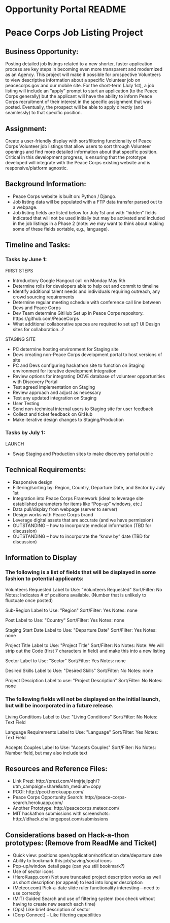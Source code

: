 Opportunity Portal README
========================

<h1>Peace Corps Job Listing Project</h1>

<h2>Business Opportunity:</h2>  

Posting detailed job listings related to a new shorter, faster application process are key steps in becoming even more transparent and modernized as an Agency.  This project will make it possible for prospective Volunteers to view descriptive information about a specific Volunteer job on peacecorps.gov and our mobile site.  For the short-term (July 1st), a job listing will include an “apply” prompt to start an application (to the Peace Corps generally) but the applicant will have the ability to inform Peace Corps recruitment of their interest in the specific assignment that was posted.  Eventually, the prospect will be able to apply directly (and seamlessly) to that specific position. 

<h2>Assignment:</h2>  

Create a user-friendly display with sort/filtering functionality of Peace Corps Volunteer job listings that allow users to sort through Volunteer openings and find more detailed information about that specific position.   Critical in this development progress, is ensuring that the prototype developed will integrate with the Peace Corps existing website and is responsive/platform agnostic. 

<h2>Background Information:</h2>
<ul>
<li>Peace Corps website is built on: Python / Django.</li>
<li>Job listing data will be populated with a FTP data transfer parsed out to a webpage.</li>
<li>Job listing fields are listed below for July 1st and with “hidden” fields indicated that will not be used initially but may be activated and included in the job listings in a Phase 2 (note:  we may want to think about making some of these fields sortable, e.g., language).</li>
</ul>
<h2>Timeline and Tasks:</h2>

<h3>Tasks by June 1:</h3>

FIRST STEPS
<ul>
<li>Introductory Google Hangout call on Monday May 5th</li>
<li>Determine rolls for developers able to help out and commit to timeline</li>
<li>Identify additional talent needs and individuals requiring outreach, any crowd sourcing requirements</li>
<li>Determine regular meeting schedule with conference call line between Devs and Peace Corps</li>
<li>Dev Team determine GitHub Set up in Peace Corps repository. https://github.com/PeaceCorps</li>
<li>What additional collaborative spaces are required to set up? UI Design sites for collaboration...?</li>
</ul>
STAGING SITE
<ul>
<li>PC determine hosting environment for Staging site</li>
<li>Devs creating non-Peace Corps development portal to host versions of site</li>
<li>PC and Devs configuring hackathon site to function on Staging environment for iterative development Integration</li>
<li>Review options for integrating DOVE database of volunteer opportunities with Discovery Portal</li>
<li>Test agreed implementation on Staging</li>
<li>Review approach and adjust as necessary</li>
<li>Test any updated integration on Staging</li>
<li>User Testing</li>
<li>Send non-technical internal users to Staging site for user feedback</li>
<li>Collect and ticket feedback on GitHub</li>
<li>Make iterative design changes to Staging/Production</li>
</ul>
<h3>Tasks by July 1:</h3>

LAUNCH
<ul>
<li>Swap Staging and Production sites to make discovery portal public</li>
</ul>
<h2>Technical Requirements:</h2>
<ul>
<li>Responsive design</li>
<li>Filtering/sorting by:  Region, Country, Departure Date, and Sector by July 1st</li>
<li>Integration into Peace Corps Framework (ideal to leverage site established parameters for items like “Pop-up” windows, etc.)</li>
<li>Data pull/display from webpage (server to server)</li>
<li>Design works with Peace Corps brand</li>
<li>Leverage digital assets that are accurate (and we have permission)</li>
<li>OUTSTANDING – how to incorporate medical information (TBD for discussion)</li>
<li>OUTSTANDING – how to incorporate the “know by” date (TBD for discussion)</li>
</ul>
<h2>Information to Display</h2>

<h3>The following is a list of fields that will be displayed in some fashion to potential applicants:</h3>

Volunteers Requested
  Label to Use: "Volunteers Requested"
  Sort/Filter: No
  Notes: Indicates # of positions available. (Number that is unlikely to fluctuate once posted)

Sub-Region
  Label to Use: "Region"
  Sort/Filter: Yes
  Notes: none
  
Post
  Label to Use: "Country"
  Sort/Filter: Yes
  Notes: none
  
Staging Start Date
  Label to Use: "Departure Date"
  Sort/Filter: Yes
  Notes: none
  
Project Title
  Label to Use: "Project Title"
  Sort/Filter: No
  Notes: Note:  We will strip out the Code (first 7 characters in field) and make this into a new listing
  
Sector
  Label to Use: "Sector"
  Sort/Filter: Yes
  Notes: none
  
Desired Skills
  Label to Use: "Desired Skills"
  Sort/Filter: No
  Notes: none
  
Project Desciption
  Label to use: "Project Description"
  Sort/Filter: No
  Notes: none

<h3>The following fields will not be displayed on the initial launch, but will be incorporated in a future release.</h3>
  
Living Conditions
  Label to Use: "Living Conditions"
  Sort/Filter: No
  Notes: Text Field
  
Language Requirements
  Label to Use: "Language"
  Sort/Filter: Yes
  Notes: Text Field
  
Accepts Couples
  Label to Use: "Accepts Couples"
  Sort/Filter: No
  Notes: Number field, but may also include text

<h2>Resources and Reference Files:</h2>
<ul>
<li>Link Prezi: http://prezi.com/4tmjrjejipqh/?utm_campaign=share&utm_medium=copy</li>
<li>PCOI: http://pcoi.herokuapp.com/</li>
<li>Peace Corps Opportunity Search: http://peace-corps-search.herokuapp.com/</li>
<li>Another Prototype: http://peacecorps.meteor.com/</li>
<li>MIT hackathon submissions with screenshots: http://idhack.challengepost.com/submissions</li>
</ul>
<h2>Considerations based on Hack-a-thon prototypes: (Remove from ReadMe and Ticket)</h2>
<ul>
<li>Quick view:  positions open/application/notification date/departure date</li>
<li>Ability to bookmark this job/saving/social icons</li>
<li>Pop-up/window detail page (can you still bookmark?)</li>
<li>Use of sector icons</li>
<li>(HeroKuapp.com) Not sure truncated project description works as well as short description (or appeal) to lead into longer description</li>
<li>(Meteor.com) Pick-a-date slide ruler functionality interesting—need to use correctly</li>
<li>(MIT) Guided Search and use of filtering system (box check without having to create new search each time)</li>
<li>(Ops) Like brief description of sector</li>
<li>(Corp Connect) – Like filtering capabilities</li>
</ul>


